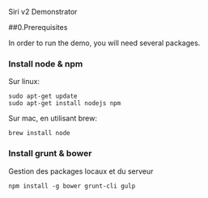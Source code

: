Siri v2 Demonstrator

##0.Prerequisites

In order to run the demo, you will need several packages.

### Install node & npm

Sur linux:
```
sudo apt-get update
sudo apt-get install nodejs npm
```

Sur mac, en utilisant brew:

```
brew install node
```

### Install grunt & bower

Gestion des packages locaux et du serveur

```
npm install -g bower grunt-cli gulp
```
